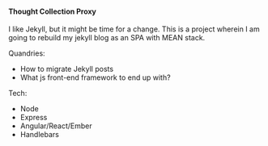 #### Thought Collection Proxy

I like Jekyll, but it might be time for a change. This is a project wherein I am going to rebuild my jekyll blog as an SPA with MEAN stack.

Quandries:
* How to migrate Jekyll posts
* What js front-end framework to end up with?

Tech:
* Node
* Express
* Angular/React/Ember
* Handlebars
